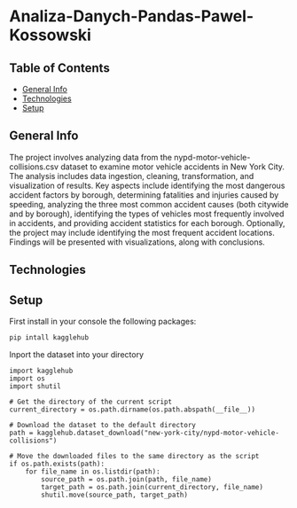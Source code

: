 # Analiza-Danych-Pandas-Pawel-Kossowski

## Table of Contents
* [General Info](#general-info)
* [Technologies](#technologies)
* [Setup](#setup)

## General Info

The project involves analyzing data from the nypd-motor-vehicle-collisions.csv dataset to examine motor vehicle accidents in New York City. The analysis includes data ingestion, cleaning, transformation, and visualization of results. Key aspects include identifying the most dangerous accident factors by borough, determining fatalities and injuries caused by speeding, analyzing the three most common accident causes (both citywide and by borough), identifying the types of vehicles most frequently involved in accidents, and providing accident statistics for each borough. Optionally, the project may include identifying the most frequent accident locations. Findings will be presented with visualizations, along with conclusions.

## Technologies

## Setup

First install in your console the following packages:

``` bash
pip intall kagglehub 
```

Inport the dataset into your directory 

```
import kagglehub
import os
import shutil

# Get the directory of the current script
current_directory = os.path.dirname(os.path.abspath(__file__))

# Download the dataset to the default directory
path = kagglehub.dataset_download("new-york-city/nypd-motor-vehicle-collisions")

# Move the downloaded files to the same directory as the script
if os.path.exists(path):
    for file_name in os.listdir(path):
        source_path = os.path.join(path, file_name)
        target_path = os.path.join(current_directory, file_name)
        shutil.move(source_path, target_path)
```
